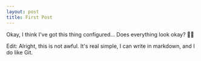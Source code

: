 ```yaml
---
layout: post
title: First Post
---
```


Okay, I think I've got this thing configured...
Does everything look okay? 🤔🤔

Edit: Alright, this is not awful. It's real simple, I can write in markdown, and I do like Git.